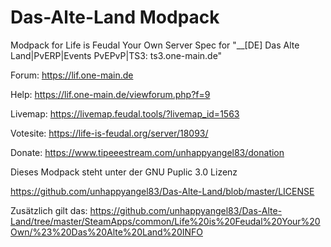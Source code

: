 # Das-Alte-Land Modpack
Modpack for Life is Feudal Your Own Server
Spec for "__[DE] Das Alte Land|PvERP|Events PvEPvP|TS3: ts3.one-main.de"

Forum: https://lif.one-main.de 

Help: https://lif.one-main.de/viewforum.php?f=9 

Livemap: https://livemap.feudal.tools/?livemap_id=1563 

Votesite: https://life-is-feudal.org/server/18093/ 

Donate: https://www.tipeeestream.com/unhappyangel83/donation 



Dieses Modpack steht unter der GNU Puplic 3.0 Lizenz 

https://github.com/unhappyangel83/Das-Alte-Land/blob/master/LICENSE

Zusätzlich gilt das: 
https://github.com/unhappyangel83/Das-Alte-Land/tree/master/SteamApps/common/Life%20is%20Feudal%20Your%20Own/%23%20Das%20Alte%20Land%20INFO
